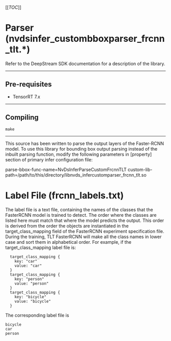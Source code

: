 [[_TOC_]]

# Parser (nvdsinfer_custombboxparser_frcnn_tlt.*)

Refer to the DeepStream SDK documentation for a description of the library.

--------------------------------------------------------------------------------
## Pre-requisites

- TensorRT 7.x

--------------------------------------------------------------------------------
## Compiling

```
make
```

--------------------------------------------------------------------------------
This source has been written to parse the output layers of the Faster-RCNN model.
To use this library for bounding box output parsing instead of the inbuilt parsing
function, modify the following parameters in [property] section of primary infer
configuration file:

parse-bbox-func-name=NvDsInferParseCustomFrcnnTLT
custom-lib-path=/path/to/this/directory/libnvds_infercustomparser_frcnn_tlt.so

# Label File (frcnn_labels.txt)

The label file is a text file, containing the names of the classes that the FasterRCNN model is trained to detect. The order where the classes are listed here must match that where the model predicts the output. This order is derived from the order the objects are instantiated in the target_class_mapping field of the FasterRCNN experiment specification file. During the training, TLT FasterRCNN will make all the class names in lower case and sort them in alphabetical order. For example, if the target_class_mapping label file is:

```
  target_class_mapping {
    key: "car"
    value: "car"
  }
  target_class_mapping {
    key: "person"
    value: "person"
  }
  target_class_mapping {
    key: "bicycle"
    value: "bicycle"
  }

```
The corresponding label file is
```
bicycle
car
person
```
